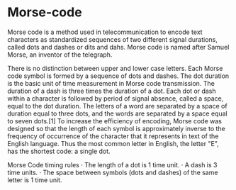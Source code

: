 # Morse-code

Morse code is a method used in telecommunication to encode text characters as standardized sequences of two different signal durations, called dots and dashes or dits and dahs. Morse code is named after Samuel Morse, an inventor of the telegraph.

There is no distinction between upper and lower case letters. Each Morse code symbol is formed by a sequence of dots and dashes. The dot duration is the basic unit of time measurement in Morse code transmission. The duration of a dash is three times the duration of a dot. Each dot or dash within a character is followed by period of signal absence, called a space, equal to the dot duration. The letters of a word are separated by a space of duration equal to three dots, and the words are separated by a space equal to seven dots.[1] To increase the efficiency of encoding, Morse code was designed so that the length of each symbol is approximately inverse to the frequency of occurrence of the character that it represents in text of the English language. Thus the most common letter in English, the letter "E", has the shortest code: a single dot. 


Morse Code timing rules · The length of a dot is 1 time unit. · A dash is 3 time units. · The space between symbols (dots and dashes) of the same letter is 1 time unit.
